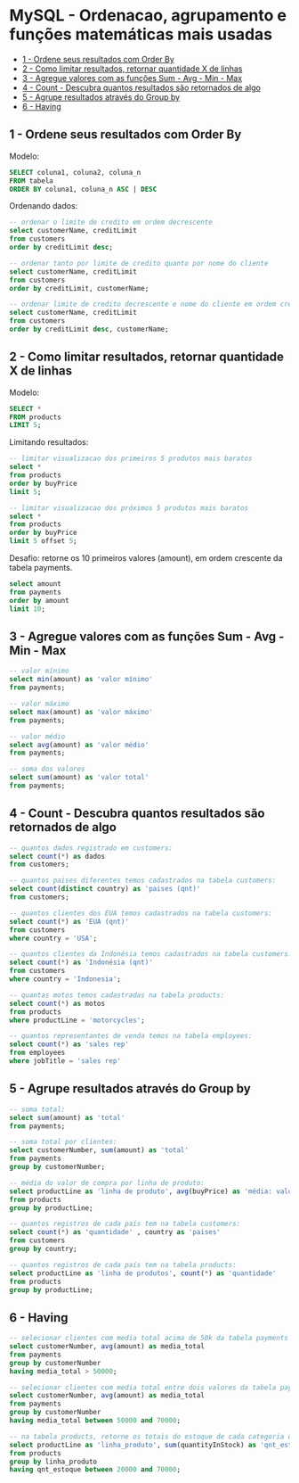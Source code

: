 <!--
title: 'mod3-ordenacao-agrupamentos-matematica.md'
author: 'Elias Albuquerque'
created: '2024-02-18'
update: '2024-02-18'
-->

# MySQL - Ordenacao, agrupamento e funções matemáticas mais usadas

- [1 - Ordene seus resultados com Order By](#1---ordene-seus-resultados-com-order-by)
- [2 - Como limitar resultados, retornar quantidade X de linhas](#2---como-limitar-resultados-retornar-quantidade-x-de-linhas)
- [3 - Agregue valores com as funções Sum - Avg - Min - Max](#3---agregue-valores-com-as-funções-sum---avg---min---max)
- [4 - Count - Descubra quantos resultados são retornados de algo](#4---count---descubra-quantos-resultados-são-retornados-de-algo)
- [5 - Agrupe resultados através do Group by](#5---agrupe-resultados-através-do-group-by)
- [6 - Having](#6---having)


## 1 - Ordene seus resultados com Order By

Modelo:

```sql
SELECT coluna1, coluna2, coluna_n
FROM tabela
ORDER BY coluna1, coluna_n ASC | DESC
```

Ordenando dados:

```sql
-- ordenar o limite de credito em ordem decrescente
select customerName, creditLimit
from customers
order by creditLimit desc;

-- ordenar tanto por limite de credito quanto por nome do cliente
select customerName, creditLimit
from customers
order by creditLimit, customerName;

-- ordenar limite de credito decrescente e nome do cliente em ordem crescente
select customerName, creditLimit
from customers
order by creditLimit desc, customerName;
```


## 2 - Como limitar resultados, retornar quantidade X de linhas

Modelo:

```sql
SELECT *
FROM products
LIMIT 5;
```

Limitando resultados:

```sql
-- limitar visualizacao dos primeiros 5 produtos mais baratos
select *
from products
order by buyPrice
limit 5;

-- limitar visualizacao dos próximos 5 produtos mais baratos
select *
from products
order by buyPrice
limit 5 offset 5;
```

Desafio: retorne os 10 primeiros valores (amount), em ordem crescente da tabela payments.

```sql
select amount
from payments
order by amount
limit 10;
```

## 3 - Agregue valores com as funções Sum - Avg - Min - Max

```sql
-- valor mínimo
select min(amount) as 'valor mínimo'
from payments;

-- valor máximo
select max(amount) as 'valor máximo'
from payments;

-- valor médio
select avg(amount) as 'valor médio'
from payments;

-- soma dos valores
select sum(amount) as 'valor total'
from payments;
```

## 4 - Count - Descubra quantos resultados são retornados de algo

```sql
-- quantos dados registrado em customers:
select count(*) as dados
from customers;

-- quantos paises diferentes temos cadastrados na tabela customers:
select count(distinct country) as 'paises (qnt)'
from customers;

-- quantos clientes dos EUA temos cadastrados na tabela customers:
select count(*) as 'EUA (qnt)'
from customers
where country = 'USA';

-- quantos clientes da Indonésia temos cadastrados na tabela customers:
select count(*) as 'Indonésia (qnt)'
from customers
where country = 'Indonesia';

-- quantas motos temos cadastradas na tabela products:
select count(*) as motos
from products
where productLine = 'motorcycles';

-- quantos representantes de venda temos na tabela employees:
select count(*) as 'sales rep'
from employees
where jobTitle = 'sales rep'
```

## 5 - Agrupe resultados através do Group by

```sql
-- soma total:
select sum(amount) as 'total'
from payments;

-- soma total por clientes:
select customerNumber, sum(amount) as 'total'
from payments
group by customerNumber;

-- média do valor de compra por linha de produto:
select productLine as 'linha de produto', avg(buyPrice) as 'média: valor de compra'
from products
group by productLine;

-- quantos registros de cada país tem na tabela customers:
select count(*) as 'quantidade' , country as 'paises'
from customers
group by country;

-- quantos registros de cada país tem na tabela products:
select productLine as 'linha de produtos', count(*) as 'quantidade'
from products
group by productLine;
```

## 6 - Having

```sql
-- selecionar clientes com media total acima de 50k da tabela payments
select customerNumber, avg(amount) as media_total
from payments
group by customerNumber
having media_total > 50000;

-- selecionar clientes com media total entre dois valores da tabela payments
select customerNumber, avg(amount) as media_total
from payments
group by customerNumber
having media_total between 50000 and 70000;

-- na tabela products, retorne os totais do estoque de cada categoria de produto, onde o total esta entre 20k e 70k:
select productLine as 'linha_produto', sum(quantityInStock) as 'qnt_estoque'
from products
group by linha_produto
having qnt_estoque between 20000 and 70000;
```